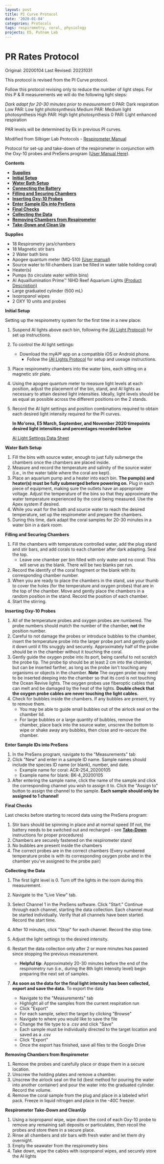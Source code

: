 ```yaml
---
layout: post
title: PI Curve Protocol
date: '2020-01-04'
categories: Protocols
tags: respirometry, coral, physiology
projects: E5, Putnam Lab
---
```


# PR Rates Protocol

Original: 20200104
Last Revised: 20231031

This protocol is revised from the PI Curve protocol. 

Follow this protocol revising only to reduce the number of light steps. For this P & R measurements we will do the following light steps: 

*Dark adapt for 20-30 minutes prior to measurement*
0 PAR: Dark respiration
Low PAR: Low light photosynthesis
Medium PAR: Medium light photosynthesis
High PAR: High light photosynthesis
0 PAR: Light enhanced respiration

PAR levels will be determined by Ek in previous PI curves. 

Modified from Silbiger Lab Protocols - [Respirometer Manual](https://github.com/SilbigerLab/Respirometry/blob/master/Respirometer_SOP.md) 

Protocol for set-up and take-down of the respirometer in conjunction with the Oxy-10 probes and PreSens program ([User Manual Here](/PreSens_SOP.md)).


**Contents**
- [**Supplies**](#Supplies)
- [**Initial Setup**](#Initial)
- [**Water Bath Setup**](#Bath)
- [**Connecting the Battery**](#Battery)
- [**Filling and Securing Chambers**](#Chambers)
- [**Inserting Oxy-10 Probes**](#Probes)
- [**Enter Sample IDs into PreSens**](#Presens)
- [**Final Checks**](#Final_Checks)
- [**Collecting the Data**](#Data)
- [**Removing Chambers from Respirometer**](#Removing)
- [**Take-Down and Clean Up**](#Take-Down)


<a name="Supplies"></a> **Supplies**

- 18 Respirometry jars/chambers
- 18 Magnetic stir bars 
- 2 Water bath bins
- Apogee quantum meter (MQ-510) [(User manual)](https://www.apogeeinstruments.com/content/MQ-510-manual.pdf)
- Source water to fill chambers (can be filled in water table holding coral)
- Heater(s)
- Pumps (to circulate water within bins)
- AI Aquaillumination Prime™ 16HD Reef Aquarium Lights [(Product
Description)](https://www.aquaillumination.com/products/prime)
- Large graduated cylinder (500 mL)
- Isopropanol wipes
- 2 OXY 10 units and probes

<a name="Initial"></a>**Initial Setup**

Setting up the respirometry system for the first time in a new place:

1. Suspend AI lights above each bin, following the [(AI Light Protocol)](https://github.com/urol-e5/protocols/blob/master/2020-03-18-AI-Lights.md) for set up instructions.
2. To control the AI light settings:
	* Download the myAI® app on a compatible iOS or Android phone. 
        * Follow the [(AI Lights Protocol](https://github.com/urol-e5/protocols/blob/master/2020-03-18-AI-Lights.md) for setup and useage instructions. 
3. Place respirometry chambers into the water bins, each sitting on a magnetic stir plate.  
4. Using the apogee quantum meter to measure light levels at each position, adjust the placement of the bin, stand, and AI lights as necessary to attain desired light intensities. Ideally, light levels should be as equal as possible across the different positions on the 2 stands. 
5. Record the AI light settings and position combinations required to obtain each desired light intensity required for the PI curves.

    **In Mo'orea, E5 March, September, and November 2020 timepoints desired light intensities and percentages recorded below**
    
    [AI Light Settings Data Sheet](https://github.com/urol-e5/protocols/blob/master/images/AI_light_settings.png)

<a name="Bath"></a> **Water Bath Setup**

1. Fill the bins with source water, enough to just fully submerge the chambers once the chambers are placed inside.
2. Measure and record the temperature and salinity of the source water (i.e., in the water table where the coral are kept). 
3. Place an aquarium pump and a heater into each bin. **The pump(s) and heater(s) must be fully submerged before powering on.** Plug in each piece of equipment, making sure the outlets have an appropriate voltage. Adjust the temperature of the bins so that they approximate the water temperature experienced by the coral being measured. Use the Apex system if desired.  
4. While you wait for the bath and source water to reach the desired temperature, set up the respirometer and prepare the chambers.  
5. During this time, dark adapt the coral samples for 20-30 minutes in a water bin in a dark room. 

<a name="Chambers"></a> **Filling and Securing Chambers**

1. Fill the chambers with temperature controlled water, add the plug stand and stir bars, and add corals to each chamber after dark adapting. Seal the top.  
	* Leave one chamber per bin filled with only water and no coral. This will serve as the blank. There will be two blanks per run. 
3. Record the identify of the coral fragment or the blank with its corresponding chamber number.   
5. When you are ready to place the chambers in the stand, use your thumb to cover the holes (for the temperature and oxygen probes) that are in the top of the chamber. Move and gently place the chambers in a random position in the stand. Record the position of each chamber.
6. Start the stirring.     

<a name="Probes"></a> **Inserting Oxy-10 Probes**

1. All of the temperature probes and oxygen probes are numbered. The probe numbers should match the number of the chamber, **not** the position number.
2. Careful to not damage the probes or introduce bubbles to the chamber, insert the temperature probe into the larger probe port and gently guide it down until it fits snuggly and securely. Approximately half of the probe should be in the chamber without it touching the coral.  
3. Gently guide the oxygen probe into its port, being careful to not scratch the probe tip. The probe tip should be at least 2 cm into the chamber, but can be inserted farther, as long as the probe isn't touching any organisms or objects in the chamber. **Note** The oxygen probe may need to be inserted deeping into the chamber so that its cord is not touching the Ocean Revive lights. The oxygen probes use fiberoptic cables that can melt and be damaged by the heat of the lights. **Double check that the oxygen probe cables are never touching the light cables.**
4. Check for bubbles inside the chambers.  If any bubbles are present, try to remove them.  
	* You may be able to guide small bubbles out of the airlock seal on the chamber lid.  
	* For large bubbles or a large quantity of bubbles, remove the chamber, place back into the source water, unscrew the bottom to wipe or shake away any bubbles, then close and re-secure the chamber.

<a name="Presens"></a> **Enter Sample IDs into PreSens**

1. In the PreSens program, navigate to the "Measurements" tab
2. Click "New" and enter in a sample ID name. Sample names should include the species ID name (or blank), number, and date. 
	* Example name for coral: ACR-254_20200105
	* Example name for blank: BK-4_20200105
3. 	After entering the sample name, click the name of the sample and click the corresponding channel you wish to assign it to. Click the "Assign to" button to assign the channel to the sample. **Each sample should only be assigned to 1 channel!**

<a name="Final_Checks"></a> **Final Checks**

Last checks before starting to record data using the PreSens program:  

1. Stir bars should be spinning in place and at normal speed (If not, the battery needs to be switched out and recharged - see [**Take-Down**](#Take-Down) instructions for proper procedures)  
2. Chambers are securely fastened on the respirometer stand  
3. No bubbles are present inside the chambers  
4. The correct probes are in the correct chambers (Every numbered temperature probe is with its corresponding oxygen probe and in the chamber you've assigned to the probe pair)  


<a name="Data"></a> **Collecting the Data**

1.  The first light level is 0. Turn off the lights in the room during this measurement.
2. Navigate to the "Live View" tab.
3. Select Channel 1 in the PreSens software. Click "Start." Continue through each channel, starting the data collection. Each channel must be started individually. Verify that all channels have been started. Record the start time. 
4. After 10 minutes, click "Stop" for each channel. Record the stop time. 
5. Adjust the light settings to the desired intensity. 
6. Restart the data collection only after 2 or more minutes has passed since stopping the previous measurement.
	* **Helpful tip**: Approximately 20-30 minutes before the end of the respirometry run (i.e., during the 8th light intensity level) begin preparing the next set of samples. 

7. **As soon as the data for the final light intensity has been collected, export and save the data.** To export the data
	* Navigate to the "Measurements" tab
	* Highlight all of the samples from the current respiration run
	* Click "Export"
	* For each sample, select the target by clicking "Browse"
	* Navigate to where you would like to save the file
	* Change the file type to a .csv and click "Save"
	* Each sample must be individually directed to the target location and saved as a .csv
	* Click "Export"
	* Once the export has finished, save all files to the Google Drive

<a name="Removing"></a> **Removing Chambers from Respirometer**

1. Remove the probes and carefully place or drape them in a secure location.  
2. Unscrew the holding plates and remove a chamber.  
3. Unscrew the airlock seal on the lid (best method for pouring the water into another container) and pour the water into the graduated cylinder. Record the volume. 
4. Remove the coral sample from the plug and place in a labeled whirl pack. Freeze in liquid nitrogen and place in the -40C freezer.   

<a name="Take-Down"></a> **Respirometer Take-Down and CleanUp**

1. Using a isopropanol wipe, wipe down the cord of each Oxy-10 probe to remove any remaining salt deposits or particulates, then recoil the probes and store them in a secure place.   
2. Rinse all chambers and stir bars with fresh water and let them dry overnight.  
3. Empty the seawater from the respirometry bins
4. Take down, wipe the cables with isopropanol wipes, and securely store the AI lights













	  
   
















	  
   
















